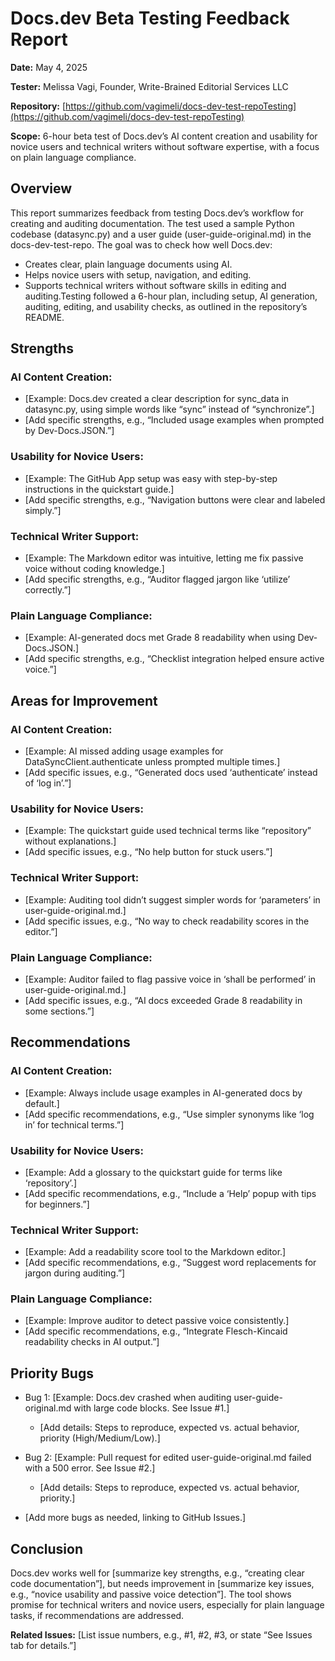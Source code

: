 # Docs.dev Beta Testing Feedback Report

**Date:** May 4, 2025

**Tester:** Melissa Vagi, Founder, Write-Brained Editorial Services LLC 

**Repository:** [https://github.com/vagimeli/docs-dev-test-repoTesting](https://github.com/vagimeli/docs-dev-test-repoTesting)

**Scope:** 6-hour beta test of Docs.dev’s AI content creation and usability for novice users and technical writers without software expertise, with a focus on plain language compliance.

## Overview
This report summarizes feedback from testing Docs.dev’s workflow for creating and auditing documentation. The test used a sample Python codebase (datasync.py) and a user guide (user-guide-original.md) in the docs-dev-test-repo. The goal was to check how well Docs.dev:

- Creates clear, plain language documents using AI.
- Helps novice users with setup, navigation, and editing.
- Supports technical writers without software skills in editing and auditing.Testing followed a 6-hour plan, including setup, AI generation, auditing, editing, and usability checks, as outlined in the repository’s README.

## Strengths

### AI Content Creation:
- [Example: Docs.dev created a clear description for sync_data in datasync.py, using simple words like “sync” instead of “synchronize”.]
- [Add specific strengths, e.g., “Included usage examples when prompted by Dev-Docs.JSON.”]


### Usability for Novice Users:
- [Example: The GitHub App setup was easy with step-by-step instructions in the quickstart guide.]
- [Add specific strengths, e.g., “Navigation buttons were clear and labeled simply.”]


### Technical Writer Support:
- [Example: The Markdown editor was intuitive, letting me fix passive voice without coding knowledge.]
- [Add specific strengths, e.g., “Auditor flagged jargon like ‘utilize’ correctly.”]


### Plain Language Compliance:
- [Example: AI-generated docs met Grade 8 readability when using Dev-Docs.JSON.]
- [Add specific strengths, e.g., “Checklist integration helped ensure active voice.”]



## Areas for Improvement

### AI Content Creation:
- [Example: AI missed adding usage examples for DataSyncClient.authenticate unless prompted multiple times.]
- [Add specific issues, e.g., “Generated docs used ‘authenticate’ instead of ‘log in’.”]


### Usability for Novice Users:
- [Example: The quickstart guide used technical terms like “repository” without explanations.]
- [Add specific issues, e.g., “No help button for stuck users.”]


### Technical Writer Support:
- [Example: Auditing tool didn’t suggest simpler words for ‘parameters’ in user-guide-original.md.]
- [Add specific issues, e.g., “No way to check readability scores in the editor.”]


### Plain Language Compliance:
- [Example: Auditor failed to flag passive voice in ‘shall be performed’ in user-guide-original.md.]
- [Add specific issues, e.g., “AI docs exceeded Grade 8 readability in some sections.”]



## Recommendations

### AI Content Creation:
- [Example: Always include usage examples in AI-generated docs by default.]
- [Add specific recommendations, e.g., “Use simpler synonyms like ‘log in’ for technical terms.”]


### Usability for Novice Users:
- [Example: Add a glossary to the quickstart guide for terms like ‘repository’.]
- [Add specific recommendations, e.g., “Include a ‘Help’ popup with tips for beginners.”]


### Technical Writer Support:
- [Example: Add a readability score tool to the Markdown editor.]
- [Add specific recommendations, e.g., “Suggest word replacements for jargon during auditing.”]


### Plain Language Compliance:
- [Example: Improve auditor to detect passive voice consistently.]
- [Add specific recommendations, e.g., “Integrate Flesch-Kincaid readability checks in AI output.”]



## Priority Bugs

- Bug 1: [Example: Docs.dev crashed when auditing user-guide-original.md with large code blocks. See Issue #1.]
  - [Add details: Steps to reproduce, expected vs. actual behavior, priority (High/Medium/Low).]


- Bug 2: [Example: Pull request for edited user-guide-original.md failed with a 500 error. See Issue #2.]
  - [Add details: Steps to reproduce, expected vs. actual behavior, priority.]


- [Add more bugs as needed, linking to GitHub Issues.]

## Conclusion
Docs.dev works well for [summarize key strengths, e.g., “creating clear code documentation”], but needs improvement in [summarize key issues, e.g., “novice usability and passive voice detection”]. The tool shows promise for technical writers and novice users, especially for plain language tasks, if recommendations are addressed.

**Related Issues:** [List issue numbers, e.g., #1, #2, #3, or state “See Issues tab for details.”]
